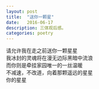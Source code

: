 ```yaml
---
layout: post
title:  "送你一颗星"
date:   2016-06-17
description: 三体观后感。
categories: poetry
---
```


请允许我在走之前送你一颗星星      
我冰封的灵魂将在漫无边际黑暗中流浪       
而你则是牵挂家园唯一的一丝温暖     
不减速，不改道，向着那颗遥远的星星       
你的星星        
    
